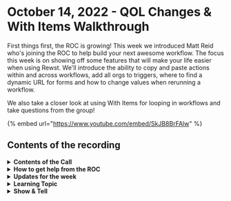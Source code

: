 # October 14, 2022 - QOL Changes & With Items Walkthrough

First things first, the ROC is growing! This week we introduced Matt Reid who's joining the ROC to help build your next awesome workflow. The focus this week is on showing off some features that will make your life easier when using Rewst. We'll introduce the ability to copy and paste actions within and across workflows, add all orgs to triggers, where to find a dynamic URL for forms and how to change values when rerunning a workflow.

We also take a closer look at using With Items for looping in workflows and take questions from the group!

{% embed url="https://www.youtube.com/embed/SkJB8BrFAlw" %}

## Contents of the recording

<details>

<summary><strong>Contents of the Call</strong></summary>

This call is for people who are: Interested in building their own workflows Wanting to stay on top of new developments Just want to learn more about Rewst and participate in the community We will talk about the platform, news, some training, and any Q\&A. As always, feel free to unmute and interrupt us, this is an interactive call! ​

</details>

<details>

<summary><strong>How to get help from the ROC</strong></summary>

How to get help - Engage the ROC in Slack - Email support coming soon! - \[FUTURE] Live chat in the app - Would this be helpful to people? - Documentation - https://rewst.help - Feature Requests - https://rewst.canny.io/

</details>

<details>

<summary><strong>Updates for the week</strong></summary>



</details>

<details>

<summary><strong>Learning Topic</strong></summary>

* Demos

- Looping using With Items
- Forms
- Triggers

</details>

<details>

<summary><strong>Show &#x26; Tell</strong></summary>



</details>
